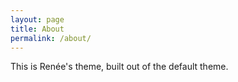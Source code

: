 ```yaml
---
layout: page
title: About
permalink: /about/
---
```


This is Ren&eacute;e's theme, built out of the default theme.
